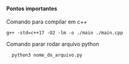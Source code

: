 #### Pontos importantes

Comando para compilar em c++ 

```
g++ -std=c++17 -O2 -lm -o ./main ./main.cpp
```


Comando parar rodar arquivo python

```
  python3 nome_do_arquivo.py
```